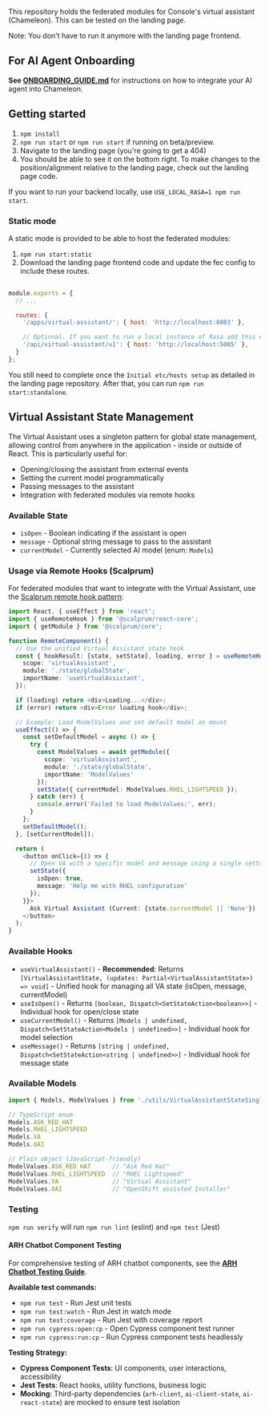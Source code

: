 This repository holds the federated modules for Console's virtual assistant (Chameleon).
This can be tested on the landing page.

Note: You don't have to run it anymore with the landing page frontend.

## For AI Agent Onboarding

**See [ONBOARDING_GUIDE.md](./ONBOARDING_GUIDE.md)** for instructions on how to integrate your AI agent into Chameleon.

## Getting started

1. `npm install`
2. `npm run start` or `npm run start` if running on beta/preview.
3. Navigate to the landing page (you're going to get a 404)
4. You should be able to see it on the bottom right. To make changes to the position/alignment relative to the landing page, check out the landing page code.

If you want to run your backend locally, use `USE_LOCAL_RASA=1 npm run start`.


### Static mode

A static mode is provided to be able to host the federated modules:

1. `npm run start:static`
2. Download the landing page frontend code and update the fec config to include these routes.

```javascript
   
module.exports = {
  // ...

  routes: {
    '/apps/virtual-assistant/': { host: 'http://localhost:8003' },

    // Optional. If you want to run a local instance of Rasa add this entry
    '/api/virtual-assistant/v1': { host: 'http://localhost:5005' },
  }
};
```

You still need to complete once the `Initial etc/hosts setup` as detailed in the landing page repository.
After that, you can run `npm run start:standalone`.


## Virtual Assistant State Management

The Virtual Assistant uses a singleton pattern for global state management, allowing control from anywhere in the application - inside or outside of React. This is particularly useful for:

- Opening/closing the assistant from external events
- Setting the current model programmatically
- Passing messages to the assistant
- Integration with federated modules via remote hooks

### Available State

- `isOpen` - Boolean indicating if the assistant is open
- `message` - Optional string message to pass to the assistant
- `currentModel` - Currently selected AI model (enum: `Models`)

### Usage via Remote Hooks (Scalprum)

For federated modules that want to integrate with the Virtual Assistant, use the [Scalprum remote hook pattern](https://github.com/scalprum/scaffolding/blob/main/packages/react-core/docs/use-remote-hook.md):

```typescript
import React, { useEffect } from 'react';
import { useRemoteHook } from '@scalprum/react-core';
import { getModule } from '@scalprum/core';

function RemoteComponent() {
  // Use the unified Virtual Assistant state hook
  const { hookResult: [state, setState], loading, error } = useRemoteHook({
    scope: 'virtualAssistant',
    module: './state/globalState',
    importName: 'useVirtualAssistant',
  });

  if (loading) return <div>Loading...</div>;
  if (error) return <div>Error loading hook</div>;

  // Example: Load ModelValues and set default model on mount
  useEffect(() => {
    const setDefaultModel = async () => {
      try {
        const ModelValues = await getModule({
          scope: 'virtualAssistant',
          module: './state/globalState',
          importName: 'ModelValues'
        });
        setState({ currentModel: ModelValues.RHEL_LIGHTSPEED });
      } catch (err) {
        console.error('Failed to load ModelValues:', err);
      }
    };
    setDefaultModel();
  }, [setCurrentModel]);

  return (
    <button onClick={() => {
      // Open VA with a specific model and message using a single setState call
      setState({
        isOpen: true,
        message: 'Help me with RHEL configuration'
      });
    }}>
      Ask Virtual Assistant (Current: {state.currentModel || 'None'})
    </button>
  );
}
```

### Available Hooks

- `useVirtualAssistant()` - **Recommended**: Returns `[VirtualAssistantState, (updates: Partial<VirtualAssistantState>) => void]` - Unified hook for managing all VA state (isOpen, message, currentModel)
- `useIsOpen()` - Returns `[boolean, Dispatch<SetStateAction<boolean>>]` - Individual hook for open/close state
- `useCurrentModel()` - Returns `[Models | undefined, Dispatch<SetStateAction<Models | undefined>>]` - Individual hook for model selection
- `useMessage()` - Returns `[string | undefined, Dispatch<SetStateAction<string | undefined>>]` - Individual hook for message state

### Available Models

```typescript
import { Models, ModelValues } from './utils/VirtualAssistantStateSingleton';

// TypeScript enum
Models.ASK_RED_HAT
Models.RHEL_LIGHTSPEED
Models.VA
Models.OAI

// Plain object (JavaScript-friendly)
ModelValues.ASK_RED_HAT      // "Ask Red Hat"
ModelValues.RHEL_LIGHTSPEED  // "RHEL Lightspeed"
ModelValues.VA               // "Virtual Assistant"
ModelValues.OAI              // "OpenShift assisted Installer"
```

### Testing

`npm run verify` will run `npm run lint` (eslint) and `npm test` (Jest)

#### ARH Chatbot Component Testing

For comprehensive testing of ARH chatbot components, see the **[ARH Chatbot Testing Guide](./ARH_CHATBOT_TESTING_GUIDE.md)**.

**Available test commands:**
- `npm run test` - Run Jest unit tests
- `npm run test:watch` - Run Jest in watch mode  
- `npm run test:coverage` - Run Jest with coverage report
- `npm run cypress:open:cp` - Open Cypress component test runner
- `npm run cypress:run:cp` - Run Cypress component tests headlessly

**Testing Strategy:**
- **Cypress Component Tests**: UI components, user interactions, accessibility
- **Jest Tests**: React hooks, utility functions, business logic
- **Mocking**: Third-party dependencies (`arh-client`, `ai-client-state`, `ai-react-state`) are mocked to ensure test isolation
